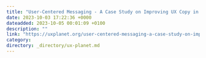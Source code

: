 ```yaml
---
title: "User-Centered Messaging - A Case Study on Improving UX Copy in Existing Products"
date: 2023-10-03 17:22:36 +0000
dateadded: 2023-10-05 00:01:09 +0100
description: ""
link: "https://uxplanet.org/user-centered-messaging-a-case-study-on-improving-ux-copy-in-existing-products-a2a699e7ce2b?source=rss----819cc2aaeee0---4"
category:
directory: _directory/ux-planet.md
---
```

